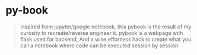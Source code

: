 # py-book
> inspired from jupyter/google notebook,
> this pybook is the result of my curosity to recreate/reverse engineer it.
> pybook is a webpage with flask used for backend,
> And a wise effortless hack to create what you call a notebook where code can be executed session by session
